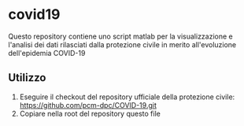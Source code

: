 # covid19
Questo repository contiene uno script matlab per la visualizzazione e l'analisi dei dati rilasciati dalla protezione civile in merito all'evoluzione dell'epidemia COVID-19


## Utilizzo
1. Eseguire il checkout del repository ufficiale della protezione civile: https://github.com/pcm-dpc/COVID-19.git
2. Copiare nella root del repository questo file
